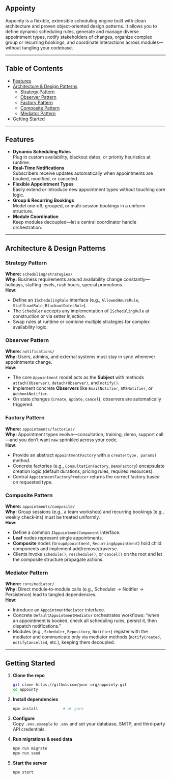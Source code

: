 ## Appointy

Appointy is a flexible, extensible scheduling engine built with clean architecture and proven object‑oriented design patterns. It allows you to define dynamic scheduling rules, generate and manage diverse appointment types, notify stakeholders of changes, organize complex group or recurring bookings, and coordinate interactions across modules—without tangling your codebase.

---

## Table of Contents

- [Features](#features)  
- [Architecture & Design Patterns](#architecture--design-patterns)  
  - [Strategy Pattern](#strategy-pattern)  
  - [Observer Pattern](#observer-pattern)  
  - [Factory Pattern](#factory-pattern)  
  - [Composite Pattern](#composite-pattern)  
  - [Mediator Pattern](#mediator-pattern)  
- [Getting Started](#getting-started)  

---

## Features

- **Dynamic Scheduling Rules**  
  Plug in custom availability, blackout dates, or priority heuristics at runtime.  
- **Real‑Time Notifications**  
  Subscribers receive updates automatically when appointments are booked, modified, or canceled.  
- **Flexible Appointment Types**  
  Easily extend or introduce new appointment types without touching core logic.  
- **Group & Recurring Bookings**  
  Model one‑off, grouped, or multi‑session bookings in a uniform structure.  
- **Module Coordination**  
  Keep modules decoupled—let a central coordinator handle orchestration.

---

## Architecture & Design Patterns

### Strategy Pattern  
**Where:** `scheduling/strategies/`  
**Why:** Business requirements around availability change constantly—holidays, staffing levels, rush hours, special promotions.  
**How:**  
- Define an `ISchedulingRule` interface (e.g., `AllowedHoursRule`, `StaffLoadRule`, `BlackoutDatesRule`).  
- The `Scheduler` accepts any implementation of `ISchedulingRule` at construction or via setter injection.  
- Swap rules at runtime or combine multiple strategies for complex availability logic.  

### Observer Pattern  
**Where:** `notifications/`  
**Why:** Users, admins, and external systems must stay in sync whenever appointments change.  
**How:**  
- The core `Appointment` model acts as the **Subject** with methods `attach(Observer)`, `detach(Observer)`, and `notify()`.  
- Implement concrete **Observers** like `EmailNotifier`, `SMSNotifier`, or `WebhookNotifier`.  
- On state changes (`create`, `update`, `cancel`), observers are automatically triggered.  

### Factory Pattern  
**Where:** `appointments/factories/`  
**Why:** Appointment types evolve—consultation, training, demo, support call—and you don’t want `new` sprinkled across your code.  
**How:**  
- Provide an abstract `AppointmentFactory` with a `create(type, params)` method.  
- Concrete factories (e.g., `ConsultationFactory`, `DemoFactory`) encapsulate creation logic (default durations, pricing rules, required resources).  
- Central `AppointmentFactoryProducer` returns the correct factory based on requested type.  

### Composite Pattern  
**Where:** `appointments/composite/`  
**Why:** Group sessions (e.g., a team workshop) and recurring bookings (e.g., weekly check‑ins) must be treated uniformly.  
**How:**  
- Define a common `IAppointmentComponent` interface.  
- **Leaf** nodes represent single appointments.  
- **Composite** nodes (`GroupAppointment`, `RecurringAppointment`) hold child components and implement add/remove/traverse.  
- Clients invoke `schedule()`, `reschedule()`, or `cancel()` on the root and let the composite structure propagate actions.  

### Mediator Pattern  
**Where:** `core/mediator/`  
**Why:** Direct module‑to‑module calls (e.g., Scheduler → Notifier → Persistence) lead to tangled dependencies.  
**How:**  
- Introduce an `AppointmentMediator` interface.  
- Concrete `DefaultAppointmentMediator` orchestrates workflows: “when an appointment is booked, check all scheduling rules, persist it, then dispatch notifications.”  
- Modules (e.g., `Scheduler`, `Repository`, `Notifier`) register with the mediator and communicate only via mediator methods (`notifyCreated`, `notifyCancelled`, etc.), keeping them decoupled.  

---

## Getting Started

1. **Clone the repo**  
   ```bash
   git clone https://github.com/your-org/appointy.git
   cd appointy
   ```  
2. **Install dependencies**  
   ```bash
   npm install           # or yarn
   ```  
3. **Configure**  
   Copy `.env.example` to `.env` and set your database, SMTP, and third‑party API credentials.  

4. **Run migrations & seed data**  
   ```bash
   npm run migrate
   npm run seed
   ```  
5. **Start the server**  
   ```bash
   npm start
   ```  

